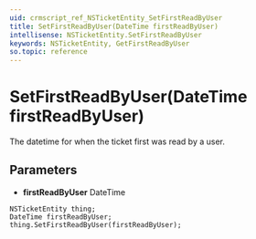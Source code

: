```yaml
---
uid: crmscript_ref_NSTicketEntity_SetFirstReadByUser
title: SetFirstReadByUser(DateTime firstReadByUser)
intellisense: NSTicketEntity.SetFirstReadByUser
keywords: NSTicketEntity, GetFirstReadByUser
so.topic: reference
---
```


# SetFirstReadByUser(DateTime firstReadByUser)

The datetime for when the ticket first was read by a user.

## Parameters

* **firstReadByUser** DateTime

```crmscript
NSTicketEntity thing;
DateTime firstReadByUser;
thing.SetFirstReadByUser(firstReadByUser);
```

